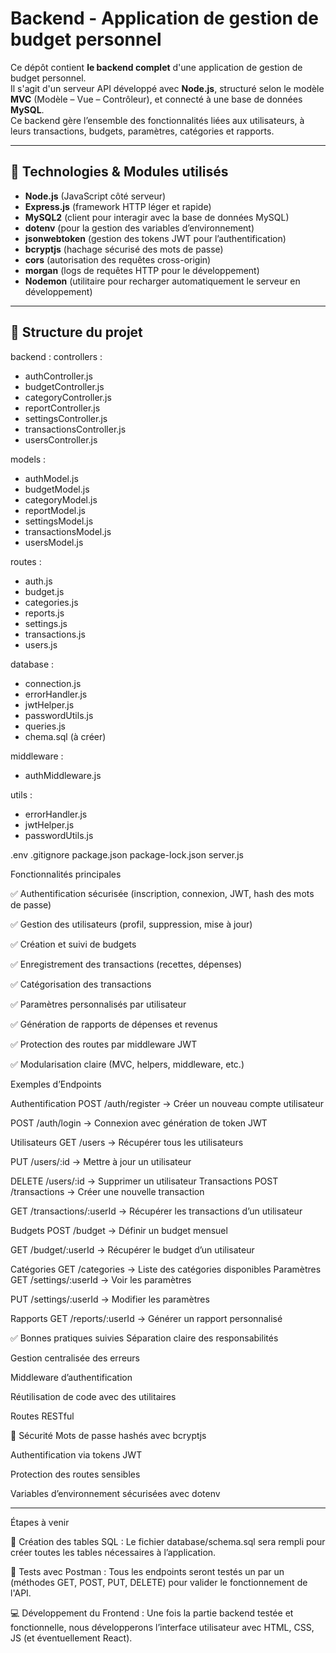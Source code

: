 # Backend - Application de gestion de budget personnel

Ce dépôt contient **le backend complet** d'une application de gestion de budget personnel.  
Il s'agit d'un serveur API développé avec **Node.js**, structuré selon le modèle **MVC** (Modèle – Vue – Contrôleur), et connecté à une base de données **MySQL**.  
Ce backend gère l’ensemble des fonctionnalités liées aux utilisateurs, à leurs transactions, budgets, paramètres, catégories et rapports.

---

## 🔧 Technologies & Modules utilisés

- **Node.js** (JavaScript côté serveur)
- **Express.js** (framework HTTP léger et rapide)
- **MySQL2** (client pour interagir avec la base de données MySQL)
- **dotenv** (pour la gestion des variables d’environnement)
- **jsonwebtoken** (gestion des tokens JWT pour l’authentification)
- **bcryptjs** (hachage sécurisé des mots de passe)
- **cors** (autorisation des requêtes cross-origin)
- **morgan** (logs de requêtes HTTP pour le développement)
- **Nodemon** (utilitaire pour recharger automatiquement le serveur en développement)

---

## 📁 Structure du projet

backend :
controllers :
- authController.js
- budgetController.js
- categoryController.js
- reportController.js
- settingsController.js
- transactionsController.js
- usersController.js

models :
- authModel.js
- budgetModel.js
- categoryModel.js
- reportModel.js
- settingsModel.js
- transactionsModel.js
- usersModel.js

routes :
- auth.js
- budget.js
- categories.js
- reports.js
- settings.js
- transactions.js
- users.js

database :
- connection.js
- errorHandler.js
- jwtHelper.js
- passwordUtils.js
- queries.js
- chema.sql (à créer)

middleware :
- authMiddleware.js

utils :
- errorHandler.js
- jwtHelper.js
- passwordUtils.js

.env
.gitignore
package.json
package-lock.json
server.js

Fonctionnalités principales

✅ Authentification sécurisée (inscription, connexion, JWT, hash des mots de passe)

✅ Gestion des utilisateurs (profil, suppression, mise à jour)

✅ Création et suivi de budgets

✅ Enregistrement des transactions (recettes, dépenses)

✅ Catégorisation des transactions

✅ Paramètres personnalisés par utilisateur

✅ Génération de rapports de dépenses et revenus

✅ Protection des routes par middleware JWT

✅ Modularisation claire (MVC, helpers, middleware, etc.)

Exemples d’Endpoints

Authentification
POST /auth/register → Créer un nouveau compte utilisateur

POST /auth/login → Connexion avec génération de token JWT

Utilisateurs
GET /users → Récupérer tous les utilisateurs

PUT /users/:id → Mettre à jour un utilisateur

DELETE /users/:id → Supprimer un utilisateur
Transactions
POST /transactions → Créer une nouvelle transaction

GET /transactions/:userId → Récupérer les transactions d’un utilisateur

Budgets
POST /budget → Définir un budget mensuel

GET /budget/:userId → Récupérer le budget d’un utilisateur

Catégories
GET /categories → Liste des catégories disponibles
Paramètres
GET /settings/:userId → Voir les paramètres

PUT /settings/:userId → Modifier les paramètres

Rapports
GET /reports/:userId → Générer un rapport personnalisé


✅ Bonnes pratiques suivies
Séparation claire des responsabilités

Gestion centralisée des erreurs

Middleware d’authentification

Réutilisation de code avec des utilitaires

Routes RESTful

🔐 Sécurité
Mots de passe hashés avec bcryptjs

Authentification via tokens JWT

Protection des routes sensibles

Variables d’environnement sécurisées avec dotenv


------


Étapes à venir

🔧 Création des tables SQL :
Le fichier database/schema.sql sera rempli pour créer toutes les tables nécessaires à l’application.

🧪 Tests avec Postman :
Tous les endpoints seront testés un par un (méthodes GET, POST, PUT, DELETE) pour valider le fonctionnement de l'API.

💻 Développement du Frontend :
Une fois la partie backend testée et fonctionnelle, nous développerons l’interface utilisateur avec HTML, CSS, JS (et éventuellement React).

